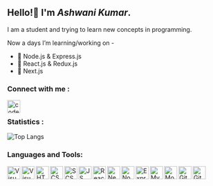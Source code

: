 ## Hello!👋 I'm _Ashwani Kumar_.

I am a student and trying to learn new concepts in programming.

Now a days I’m learning/working on -

- 🌱 Node.js & Express.js
- 🌱 React.js & Redux.js
- 🌱 Next.js

### Connect with me :
[<img align="left" alt="codeSTACKr | LinkedIn" width="30px" src="https://cdn.jsdelivr.net/gh/devicons/devicon/icons/linkedin/linkedin-original.svg" />](https://www.linkedin.com/in/ashwani-kumar-0578891bb/)

<br />

### Statistics :

![Top Langs](https://github-readme-stats.vercel.app/api/top-langs/?username=ashwani422&layout=compact&langs_count=10&theme=dracula)

### Languages and Tools:

<a target="_blank" href="https://code.visualstudio.com/">
  <img align="left" alt="Visual Studio Code" width="30px" src="https://cdn.jsdelivr.net/gh/devicons/devicon/icons/vscode/vscode-original.svg" />
</a>

[<img align="left" alt="Visual Studio Code" width="30px" src="https://cdn.jsdelivr.net/gh/devicons/devicon/icons/vscode/vscode-original.svg" />](https://code.visualstudio.com/)

[<img align="left" alt="HTML5" width="30px" src="https://cdn.jsdelivr.net/gh/devicons/devicon/icons/html5/html5-original.svg" />](https://html.com/)

[<img align="left" alt="CSS" width="30px" src="https://cdn.jsdelivr.net/gh/devicons/devicon/icons/css3/css3-original.svg" />](https://en.wikipedia.org/wiki/CSS)

[<img align="left" alt="SCSS" width="30px" src="https://cdn.jsdelivr.net/gh/devicons/devicon/icons/sass/sass-original.svg" />](https://sass-lang.com/)

[<img align="left" alt="JS" width="30px" src="https://cdn.jsdelivr.net/gh/devicons/devicon/icons/javascript/javascript-original.svg" />](https://www.javascript.com/)

[<img align="left" alt="ReactJS" width="30px" src="https://cdn.jsdelivr.net/gh/devicons/devicon/icons/react/react-original.svg" />](https://reactjs.org/)

[<img align="left" alt="NextJS" width="30px" src="https://cdn.jsdelivr.net/gh/devicons/devicon/icons/nextjs/nextjs-original.svg" />](https://nextjs.org/)

[<img align="left" alt="NodeJS" width="30px" src="https://cdn.jsdelivr.net/gh/devicons/devicon/icons/nodejs/nodejs-original.svg" />](https://nodejs.org/en/)

[<img align="left" alt="ExpressJS" width="30px" src="https://cdn.jsdelivr.net/gh/devicons/devicon/icons/express/express-original.svg" />](http://expressjs.com/)

[<img align="left" alt="MySQL" width="30px" src="https://cdn.jsdelivr.net/gh/devicons/devicon/icons/mysql/mysql-original-wordmark.svg" />](https://www.mysql.com/)

[<img align="left" alt="MongoDB" width="30px" src="https://cdn.jsdelivr.net/gh/devicons/devicon/icons/mongodb/mongodb-original-wordmark.svg" />](https://www.mongodb.com/)

[<img align="left" alt="Git" width="30px" src="https://cdn.jsdelivr.net/gh/devicons/devicon/icons/git/git-original.svg" />](https://git-scm.com/)

[<img align="left" alt="GitHub" width="30px" src="https://cdn.jsdelivr.net/gh/devicons/devicon/icons/github/github-original.svg" />](https://github.com/)

